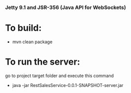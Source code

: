 ### Jetty 9.1 and JSR-356 (Java API for WebSockets)

# To build:
 - mvn clean package
 
# To run the server:

go to project target folder and execute this command
 - java -jar RestSalesService-0.0.1-SNAPSHOT-server.jar 
 

